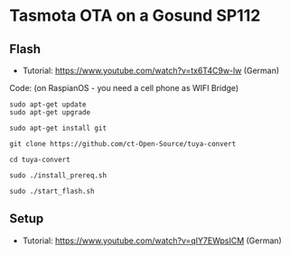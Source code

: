 # Tasmota OTA on a Gosund SP112

## Flash


- Tutorial: https://www.youtube.com/watch?v=tx6T4C9w-lw (German)

Code: (on RaspianOS - you need a cell phone as WIFI Bridge)

```
sudo apt-get update
sudo apt-get upgrade
 
sudo apt-get install git
 
git clone https://github.com/ct-Open-Source/tuya-convert
 
cd tuya-convert
 
sudo ./install_prereq.sh
 
sudo ./start_flash.sh
```

## Setup

- Tutorial: https://www.youtube.com/watch?v=qIY7EWpsICM (German)
